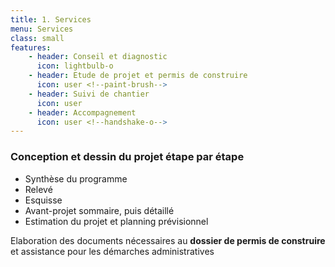 ```yaml
---
title: 1. Services
menu: Services
class: small
features:
    - header: Conseil et diagnostic
      icon: lightbulb-o
    - header: Etude de projet et permis de construire
      icon: user <!--paint-brush-->
    - header: Suivi de chantier
      icon: user
    - header: Accompagnement
      icon: user <!--handshake-o--> 
---
```


### Conception et dessin du projet étape par étape
* Synthèse du programme
* Relevé
* Esquisse
* Avant-projet sommaire, puis détaillé
* Estimation du projet et planning prévisionnel

Elaboration des documents nécessaires au **dossier de permis de construire** et assistance pour les démarches administratives